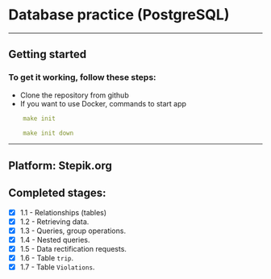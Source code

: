 # Database practice (PostgreSQL)
*****

## Getting started

### To get it working, follow these steps:

* Clone the repository from github 
* If you want to use Docker, commands to start app 
```yaml
    make init

    make init down
```

*****

## Platform: Stepik.org

## Completed stages:
- [X] 1.1 - Relationships (tables)
- [x] 1.2 - Retrieving data.
- [x] 1.3 - Queries, group operations.
- [x] 1.4 - Nested queries.
- [x] 1.5 - Data rectification requests.
- [x] 1.6 - Table `trip`.
- [x] 1.7 - Table `Violations`.